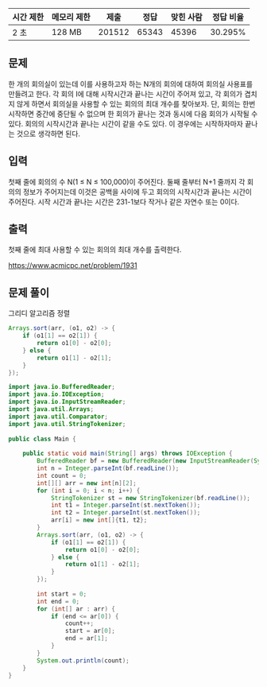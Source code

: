   

|시간 제한|메모리 제한|제출|정답|맞힌 사람|정답 비율|
|---|---|---|---|---|---|
|2 초|128 MB|201512|65343|45396|30.295%|

## 문제

한 개의 회의실이 있는데 이를 사용하고자 하는 N개의 회의에 대하여 회의실 사용표를 만들려고 한다. 각 회의 I에 대해 시작시간과 끝나는 시간이 주어져 있고, 각 회의가 겹치지 않게 하면서 회의실을 사용할 수 있는 회의의 최대 개수를 찾아보자. 단, 회의는 한번 시작하면 중간에 중단될 수 없으며 한 회의가 끝나는 것과 동시에 다음 회의가 시작될 수 있다. 회의의 시작시간과 끝나는 시간이 같을 수도 있다. 이 경우에는 시작하자마자 끝나는 것으로 생각하면 된다.

## 입력

첫째 줄에 회의의 수 N(1 ≤ N ≤ 100,000)이 주어진다. 둘째 줄부터 N+1 줄까지 각 회의의 정보가 주어지는데 이것은 공백을 사이에 두고 회의의 시작시간과 끝나는 시간이 주어진다. 시작 시간과 끝나는 시간은 231-1보다 작거나 같은 자연수 또는 0이다.

## 출력

첫째 줄에 최대 사용할 수 있는 회의의 최대 개수를 출력한다.

https://www.acmicpc.net/problem/1931

## 문제 풀이

그리디 알고리즘
정렬

```java
Arrays.sort(arr, (o1, o2) -> {  
	if (o1[1] == o2[1]) {  
		return o1[0] - o2[0];  
	} else {  
		return o1[1] - o2[1];  
	}  
});  
```

```java
import java.io.BufferedReader;  
import java.io.IOException;  
import java.io.InputStreamReader;  
import java.util.Arrays;  
import java.util.Comparator;  
import java.util.StringTokenizer;  
  
public class Main {  
  
    public static void main(String[] args) throws IOException {  
        BufferedReader bf = new BufferedReader(new InputStreamReader(System.in));  
        int n = Integer.parseInt(bf.readLine());  
        int count = 0;  
        int[][] arr = new int[n][2];  
        for (int i = 0; i < n; i++) {  
            StringTokenizer st = new StringTokenizer(bf.readLine());  
            int t1 = Integer.parseInt(st.nextToken());  
            int t2 = Integer.parseInt(st.nextToken());  
            arr[i] = new int[]{t1, t2};  
        }  
        Arrays.sort(arr, (o1, o2) -> {  
            if (o1[1] == o2[1]) {  
                return o1[0] - o2[0];  
            } else {  
                return o1[1] - o2[1];  
            }  
        });  
  
        int start = 0;  
        int end = 0;  
        for (int[] ar : arr) {  
            if (end <= ar[0]) {  
                count++;  
                start = ar[0];  
                end = ar[1];  
            }  
        }  
        System.out.println(count);  
    }  
}
```